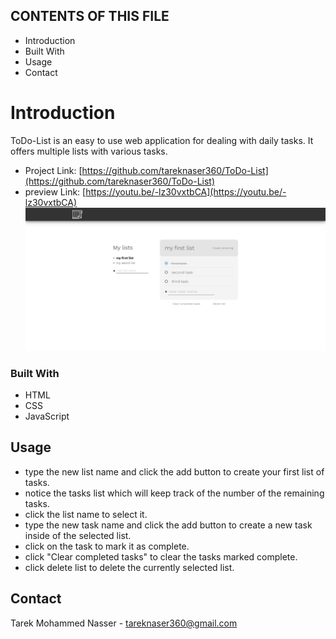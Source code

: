## CONTENTS OF THIS FILE

 * Introduction
 * Built With
 * Usage
 * Contact


# Introduction

ToDo-List is an easy to use web application for dealing with daily tasks. 
It offers multiple lists with various tasks.
- Project Link: [https://github.com/tareknaser360/ToDo-List](https://github.com/tareknaser360/ToDo-List)
- preview Link: [https://youtu.be/-lz30vxtbCA](https://youtu.be/-lz30vxtbCA)
![Preview image](/img/preview.jpg)

### Built With

* HTML
* CSS
* JavaScript



## Usage

- type the new list name and click the add button to create your first list of tasks.
- notice the tasks list which will keep track of the number of the remaining tasks.
- click the list name to select it.
- type the new task name and click the add button to create a new task inside of the selected list.
- click on the task to mark it as complete.
- click "Clear completed tasks" to clear the tasks marked complete.
- click delete list to delete the currently selected list.



## Contact

Tarek Mohammed Nasser - [tareknaser360@gmail.com](tareknaser360@gmail.com)
